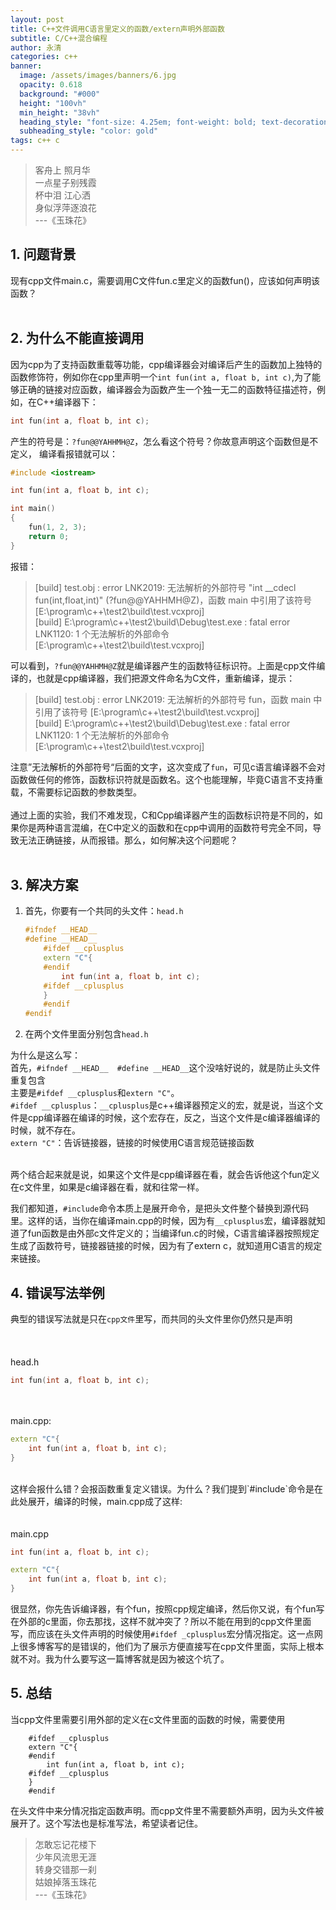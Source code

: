 ```yaml
---
layout: post
title: C++文件调用C语言里定义的函数/extern声明外部函数
subtitle: C/C++混合编程
author: 永清
categories: c++
banner:
  image: /assets/images/banners/6.jpg
  opacity: 0.618
  background: "#000"
  height: "100vh"
  min_height: "38vh"
  heading_style: "font-size: 4.25em; font-weight: bold; text-decoration: underline"
  subheading_style: "color: gold"
tags: c++ c
---
```


> 客舟上   照月华 <br>
> 一点星子别残霞<br>
> 杯中泪  江心洒<br>
> 身似浮萍逐浪花<br>
> ---《玉珠花》<br>

## 1. 问题背景
现有cpp文件main.c，需要调用C文件fun.c里定义的函数fun()，应该如何声明该函数？<br><br>

## 2. 为什么不能直接调用
因为cpp为了支持函数重载等功能，cpp编译器会对编译后产生的函数加上独特的函数修饰符，例如你在cpp里声明一个`int fun(int a, float b, int c)`,为了能够正确的链接对应函数，编译器会为函数产生一个独一无二的函数特征描述符，例如，在C++编译器下：<br>
```cpp
int fun(int a, float b, int c);
```
产生的符号是：`?fun@@YAHHMH@Z`，怎么看这个符号？你故意声明这个函数但是不定义， 编译看报错就可以：<br>
```cpp
#include <iostream>

int fun(int a, float b, int c);

int main()
{
    fun(1, 2, 3);
    return 0;
}
```
报错：<br>
> [build] test.obj : error LNK2019: 无法解析的外部符号 "int __cdecl fun(int,float,int)" (?fun@@YAHHMH@Z)，函数 main 中引用了该符号 [E:\program\c++\test2\build\test.vcxproj]<br>
> [build] E:\program\c++\test2\build\Debug\test.exe : fatal error LNK1120: 1 个无法解析的外部命令 [E:\program\c++\test2\build\test.vcxproj]

可以看到，`?fun@@YAHHMH@Z`就是编译器产生的函数特征标识符。上面是cpp文件编译的，也就是cpp编译器，我们把源文件命名为C文件，重新编译，提示：
<br>

> [build] test.obj : error LNK2019: 无法解析的外部符号 fun，函数 main 中引用了该符号 [E:\program\c++\test2\build\test.vcxproj]<br>
> [build] E:\program\c++\test2\build\Debug\test.exe : fatal error LNK1120: 1 个无法解析的外部命令 [E:\program\c++\test2\build\test.vcxproj]

注意”无法解析的外部符号“后面的文字，这次变成了`fun`，可见c语言编译器不会对函数做任何的修饰，函数标识符就是函数名。这个也能理解，毕竟C语言不支持重载，不需要标记函数的参数类型。
<br><br>
通过上面的实验，我们不难发现，C和Cpp编译器产生的函数标识符是不同的，如果你是两种语言混编，在C中定义的函数和在cpp中调用的函数符号完全不同，导致无法正确链接，从而报错。那么，如何解决这个问题呢？<br><br>

## 3. 解决方案
1. 首先，你要有一个共同的头文件：`head.h`<br>
	```cpp
	#ifndef __HEAD__
	#define __HEAD__
		#ifdef __cplusplus
		extern "C"{
		#endif
			int fun(int a, float b, int c);
		#ifdef __cplusplus
		}
		#endif
	#endif
	```
2. 在两个文件里面分别包含`head.h`

为什么是这么写：<br>
首先，`#ifndef __HEAD__  #define __HEAD__`这个没啥好说的，就是防止头文件重复包含<br>
主要是`#ifdef __cplusplus`和`extern "C"`。<br>
`#ifdef __cplusplus`：`__cplusplus`是c++编译器预定义的宏，就是说，当这个文件是cpp编译器在编译的时候，这个宏存在，反之，当这个文件是c编译器编译的时候，就不存在。<br>
`extern "C"`：告诉链接器，链接的时候使用C语言规范链接函数<br><br>

两个结合起来就是说，如果这个文件是cpp编译器在看，就会告诉他这个fun定义在c文件里，如果是c编译器在看，就和往常一样。<br>

我们都知道，`#include`命令本质上是展开命令，是把头文件整个替换到源代码里。这样的话，当你在编译main.cpp的时候，因为有`__cplusplus`宏，编译器就知道了fun函数是由外部c文件定义的；当编译fun.c的时候，C语言编译器按照规定生成了函数符号，链接器链接的时候，因为有了extern c，就知道用C语言的规定来链接。<br>

## 4. 错误写法举例
典型的错误写法就是只在`cpp文件`里写，而共同的头文件里你仍然只是声明<br><br>
<br><br>head.h<br>
```cpp
int fun(int a, float b, int c);
```
<br><br>main.cpp:<br>

```cpp
extern "C"{
	int fun(int a, float b, int c);
}
```
<br>
这样会报什么错？会报函数重复定义错误。为什么？我们提到`#include`命令是在此处展开，编译的时候，main.cpp成了这样:<br>
<br><br>
main.cpp<br>

```cpp
int fun(int a, float b, int c);

extern "C"{
	int fun(int a, float b, int c);
}
```
很显然，你先告诉编译器，有个fun，按照cpp规定编译，然后你又说，有个fun写在外部的c里面，你去那找，这样不就冲突了？所以不能在用到的cpp文件里面写，而应该在头文件声明的时候使用`#ifdef _cplusplus`宏分情况指定。这一点网上很多博客写的是错误的，他们为了展示方便直接写在cpp文件里面，实际上根本就不对。我为什么要写这一篇博客就是因为被这个坑了。<br>

## 5. 总结
当cpp文件里需要引用外部的定义在c文件里面的函数的时候，需要使用<br>

		#ifdef __cplusplus
		extern "C"{
		#endif
			int fun(int a, float b, int c);
		#ifdef __cplusplus
		}
		#endif
在头文件中来分情况指定函数声明。而cpp文件里不需要额外声明，因为头文件被展开了。这个写法也是标准写法，希望读者记住。<br>

> 怎敢忘记花楼下<br>
> 少年风流思无涯<br>
> 转身交错那一刹<br>
> 姑娘掉落玉珠花<br>
> ---《玉珠花》